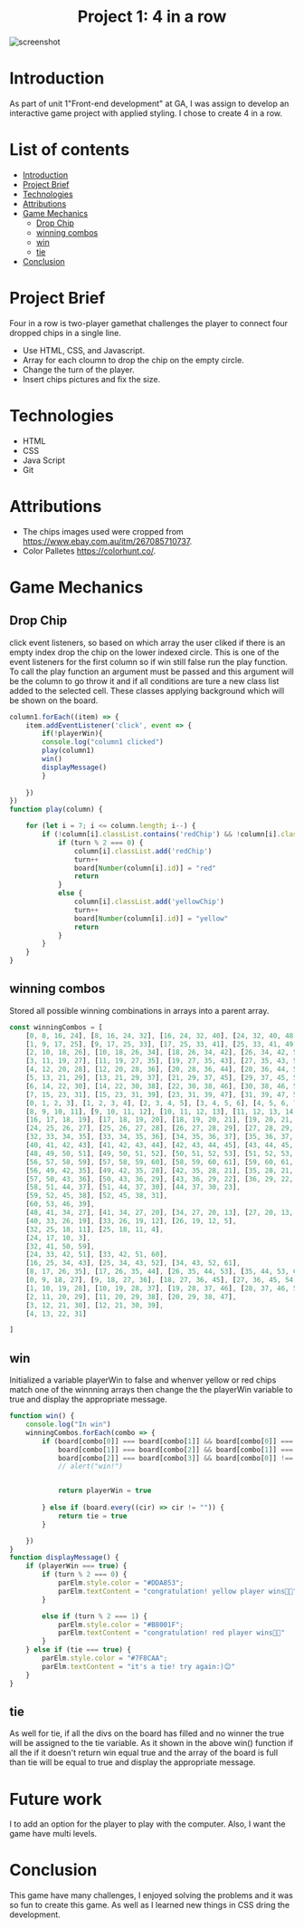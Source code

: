 <h1 align="center">Project 1: 4 in a row</h1>

![screenshot](https://media0.giphy.com/media/v1.Y2lkPTc5MGI3NjExdmN0MXIwNmo0OXhncDQzbzM5cjlkcnN4eWJwenMyYjl5NnZpODM2bSZlcD12MV9pbnRlcm5hbF9naWZfYnlfaWQmY3Q9Zw/hDxPg6vhjpaG2gxXYm/giphy.gif)

# Introduction 
As part of unit 1"Front-end development" at GA, I was assign to develop an interactive game project with applied styling. I chose to create 4 in a row.

# List of contents
* [Introduction](#Introduction)
* [Project Brief](#Project-Brief)
* [Technologies](#Technologies)
* [Attributions](#Attributions)
* [Game Mechanics](#Game-Mechanics)
   * [Drop Chip](#Drop-Chip)
   * [winning combos](#Winning-Combos)
   * [win](#win)
   * [tie](#tie)
* [Conclusion](#Conclusion)

# Project Brief
Four in a row is two-player gamethat challenges the player to connect four dropped chips in a single line.

* Use HTML, CSS, and Javascript.
* Array for each cloumn to drop the chip on the empty circle.
* Change the turn of the player.
* Insert chips pictures and fix the size.

#  Technologies
* HTML
* CSS
* Java Script
* Git

# Attributions
* The chips images used were cropped from https://www.ebay.com.au/itm/267085710737.
* Color Palletes https://colorhunt.co/.

# Game Mechanics
## Drop Chip
click event listeners, so based on which array the user cliked if there is an empty index drop the chip on the lower indexed circle. This is one of the event listeners for the first column so if win still false run the play function. To call the play function an argument must be passed and this argument will be the column to go throw it and if all conditions are ture a new class list added to the selected cell. These classes applying background which will be shown on the board.
```javascript
column1.forEach((item) => {
    item.addEventListener('click', event => {
        if(!playerWin){
        console.log("column1 clicked")
        play(column1)
        win()
        displayMessage()
        }
       
    })
})
function play(column) {

    for (let i = 7; i <= column.length; i--) {
        if (!column[i].classList.contains('redChip') && !column[i].classList.contains('yellowChip')) {
            if (turn % 2 === 0) {
                column[i].classList.add('redChip')
                turn++
                board[Number(column[i].id)] = "red"
                return
            }
            else {
                column[i].classList.add('yellowChip')
                turn++
                board[Number(column[i].id)] = "yellow"
                return
            }
        }
    }
}
```

## winning combos
Stored all possible winning combinations in arrays into a parent array.
```javascript
const winningCombos = [
    [0, 8, 16, 24], [8, 16, 24, 32], [16, 24, 32, 40], [24, 32, 40, 48], [32, 40, 48, 56],
    [1, 9, 17, 25], [9, 17, 25, 33], [17, 25, 33, 41], [25, 33, 41, 49], [33, 41, 49, 57],
    [2, 10, 18, 26], [10, 18, 26, 34], [18, 26, 34, 42], [26, 34, 42, 50], [34, 42, 50, 58],
    [3, 11, 19, 27], [11, 19, 27, 35], [19, 27, 35, 43], [27, 35, 43, 51], [35, 43, 51, 59],
    [4, 12, 20, 28], [12, 20, 28, 36], [20, 28, 36, 44], [28, 36, 44, 52], [36, 44, 52, 60],
    [5, 13, 21, 29], [13, 21, 29, 37], [21, 29, 37, 45], [29, 37, 45, 53], [37, 45, 53, 61],
    [6, 14, 22, 30], [14, 22, 30, 38], [22, 30, 38, 46], [30, 38, 46, 54], [38, 46, 54, 62],
    [7, 15, 23, 31], [15, 23, 31, 39], [23, 31, 39, 47], [31, 39, 47, 55], [39, 47, 55, 63],
    [0, 1, 2, 3], [1, 2, 3, 4], [2, 3, 4, 5], [3, 4, 5, 6], [4, 5, 6, 7],
    [8, 9, 10, 11], [9, 10, 11, 12], [10, 11, 12, 13], [11, 12, 13, 14], [12, 13, 14, 15],
    [16, 17, 18, 19], [17, 18, 19, 20], [18, 19, 20, 21], [19, 20, 21, 22], [20, 21, 22, 23],
    [24, 25, 26, 27], [25, 26, 27, 28], [26, 27, 28, 29], [27, 28, 29, 30], [28, 29, 30, 31],
    [32, 33, 34, 35], [33, 34, 35, 36], [34, 35, 36, 37], [35, 36, 37, 38], [36, 37, 38, 39],
    [40, 41, 42, 43], [41, 42, 43, 44], [42, 43, 44, 45], [43, 44, 45, 46], [44, 45, 46, 47],
    [48, 49, 50, 51], [49, 50, 51, 52], [50, 51, 52, 53], [51, 52, 53, 54], [52, 53, 54, 55],
    [56, 57, 58, 59], [57, 58, 59, 60], [58, 59, 60, 61], [59, 60, 61, 62], [60, 61, 62, 63],
    [56, 49, 42, 35], [49, 42, 35, 28], [42, 35, 28, 21], [35, 28, 21, 14], [28, 21, 14, 7],
    [57, 50, 43, 36], [50, 43, 36, 29], [43, 36, 29, 22], [36, 29, 22, 15],
    [58, 51, 44, 37], [51, 44, 37, 30], [44, 37, 30, 23],
    [59, 52, 45, 38], [52, 45, 38, 31],
    [60, 53, 46, 39],
    [48, 41, 34, 27], [41, 34, 27, 20], [34, 27, 20, 13], [27, 20, 13, 6],
    [40, 33, 26, 19], [33, 26, 19, 12], [26, 19, 12, 5],
    [32, 25, 18, 11], [25, 18, 11, 4],
    [24, 17, 10, 3],
    [32, 41, 50, 59],
    [24, 33, 42, 51], [33, 42, 51, 60],
    [16, 25, 34, 43], [25, 34, 43, 52], [34, 43, 52, 61],
    [8, 17, 26, 35], [17, 26, 35, 44], [26, 35, 44, 53], [35, 44, 53, 62],
    [0, 9, 18, 27], [9, 18, 27, 36], [18, 27, 36, 45], [27, 36, 45, 54], [36, 45, 54, 63],
    [1, 10, 19, 28], [10, 19, 28, 37], [19, 28, 37, 46], [28, 37, 46, 55],
    [2, 11, 20, 29], [11, 20, 29, 38], [20, 29, 38, 47],
    [3, 12, 21, 30], [12, 21, 30, 39],
    [4, 13, 22, 31]

]
```
## win
Initialized a variable playerWin to false and whenver yellow or red chips match one of the winnning arrays then change the the playerWin variable to true and display the appropriate message.
```javascript
function win() {
    console.log("In win")
    winningCombos.forEach(combo => {
        if (board[combo[0]] === board[combo[1]] && board[combo[0]] === board[combo[2]] && board[combo[0]] === board[combo[3]] &&
            board[combo[1]] === board[combo[2]] && board[combo[1]] === board[combo[3]] &&
            board[combo[2]] === board[combo[3]] && board[combo[0]] !== '' && board[combo[1]] !== '' && board[combo[2]] !== '' && board[combo[3]] !== '') {
            // alert("win!")


            return playerWin = true
            
        } else if (board.every((cir) => cir != "")) {
            return tie = true
        }

    })
}
function displayMessage() {
    if (playerWin === true) {
        if (turn % 2 === 0) {
            parElm.style.color = "#DDA853";
            parElm.textContent = "congratulation! yellow player wins🥳👏"
        }

        else if (turn % 2 === 1) {
            parElm.style.color = "#B8001F";
            parElm.textContent = "congratulation! red player wins🥳👏"
        }
    } else if (tie === true) {
        parElm.style.color = "#7F8CAA";
        parElm.textContent = "it's a tie! try again:)😊"
    }
}

```
## tie
As well for tie, if all the divs on the board has filled and no winner the true will be assigned to the tie variable. As it shown in the above win() function if all the if it doesn't return win equal true and the array of the board is full than tie will be equal to true and display the appropriate message.

# Future work
I to add an option for the player to play with the computer. Also, I want the game have multi levels.

# Conclusion
This game have many challenges, I enjoyed solving the problems and it was so fun to create this game. As well as I learned new things in CSS dring the development. 
